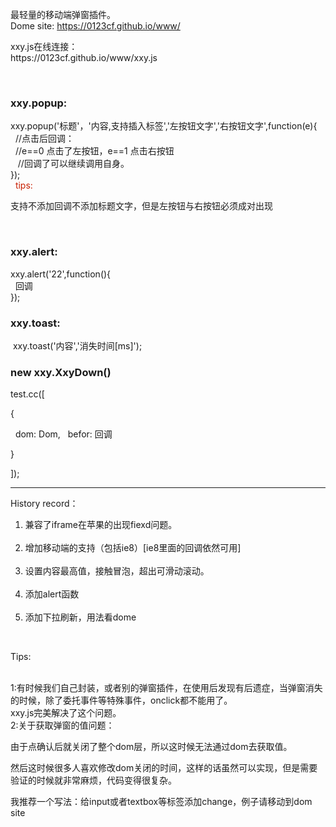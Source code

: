 
最轻量的移动端弹窗插件。<br />
Dome site: https://0123cf.github.io/www/
<br />
<p>
 xxy.js在线连接：<br />
 https://0123cf.github.io/www/xxy.js
</p>
<br />
<h3>xxy.popup:</h3>xxy.popup('标题'，'内容,支持插入标签','左按钮文字','右按钮文字',function(e){
<br /> &nbsp; //点击后回调：
 <br />&nbsp;  //e==0 点击了左按钮，e==1 点击右按钮
<br /> &nbsp;  //回调了可以继续调用自身。
<br /> });
<br /> &nbsp; <span style="color:rgb(200,30,0)">tips:</span>
<p>支持不添加回调不添加标题文字，但是左按钮与右按钮必须成对出现</p>
<br />

<h3>xxy.alert:</h3>	xxy.alert('22',function(){
<br /> &nbsp;		 回调	
<br />});
<br />
<h3>xxy.toast:</h3>&nbsp;xxy.toast('内容','消失时间[ms]');
<h3>new xxy.XxyDown()</h3>
<p>test.cc([</p>
  <p>{</p>
   dom: Dom,
   befor: 回调
  <p>}</p>
<p>]);</p>

<HR />
<div>
 History record：<br />
 <ol> 
   <li>兼容了iframe在苹果的出现fiexd问题。</li>
   <li>增加移动端的支持（包括ie8）[ie8里面的回调依然可用]</li>
   <li>设置内容最高值，接触冒泡，超出可滑动滚动。</li>
   <li>添加alert函数</li>
   <li>添加下拉刷新，用法看dome</li>
 </ol>
 <br />
 <p>Tips:</p>
 <br />1:有时候我们自己封装，或者别的弹窗插件，在使用后发现有后遗症，当弹窗消失的时候，除了委托事件等特殊事件，onclick都不能用了。
 <br />xxy.js完美解决了这个问题。
 <br /> 2:关于获取弹窗的值问题：
 <p>由于点确认后就关闭了整个dom层，所以这时候无法通过dom去获取值。</p>
 <p>然后这时候很多人喜欢修改dom关闭的时间，这样的话虽然可以实现，但是需要验证的时候就非常麻烦，代码变得很复杂。</p>
 <p>我推荐一个写法：给input或者textbox等标签添加change，例子请移动到dom site</p>
</div>
